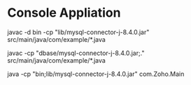# Console Appliation

<p>javac -d bin -cp "lib/mysql-connector-j-8.4.0.jar" src/main/java/com/example/*.java</p>
<p>javac -cp "dbase/mysql-connector-j-8.4.0.jar;." src/main/java/com/example/*.java</p>
<p> java -cp "bin;lib/mysql-connector-j-8.4.0.jar" com.Zoho.Main </p>